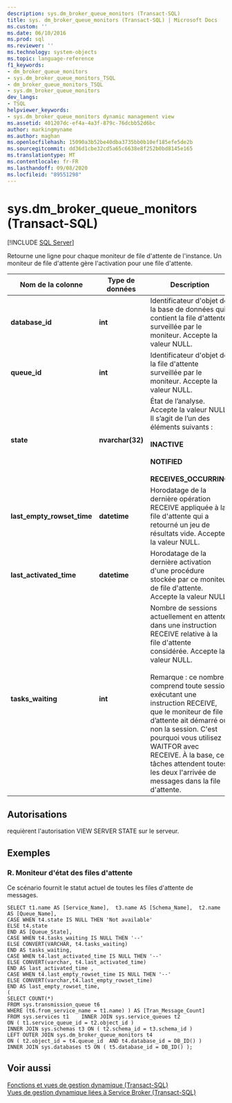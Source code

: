 ```yaml
---
description: sys.dm_broker_queue_monitors (Transact-SQL)
title: sys. dm_broker_queue_monitors (Transact-SQL) | Microsoft Docs
ms.custom: ''
ms.date: 06/10/2016
ms.prod: sql
ms.reviewer: ''
ms.technology: system-objects
ms.topic: language-reference
f1_keywords:
- dm_broker_queue_monitors
- sys.dm_broker_queue_monitors_TSQL
- dm_broker_queue_monitors_TSQL
- sys.dm_broker_queue_monitors
dev_langs:
- TSQL
helpviewer_keywords:
- sys.dm_broker_queue_monitors dynamic management view
ms.assetid: 401207dc-ef4a-4a3f-879c-76dcbb52d6bc
author: markingmyname
ms.author: maghan
ms.openlocfilehash: 15090a3b52be40dba3735bb0b10ef185efe5de2b
ms.sourcegitcommit: dd36d1cbe32cd5a65c6638e8f252b0bd8145e165
ms.translationtype: MT
ms.contentlocale: fr-FR
ms.lasthandoff: 09/08/2020
ms.locfileid: "89551298"
---
```

# <a name="sysdm_broker_queue_monitors-transact-sql"></a>sys.dm_broker_queue_monitors (Transact-SQL)
[!INCLUDE [SQL Server](../../includes/applies-to-version/sqlserver.md)]

  Retourne une ligne pour chaque moniteur de file d'attente de l'instance. Un moniteur de file d'attente gère l'activation pour une file d'attente.  
  

|Nom de la colonne|Type de données|Description|  
|-----------------|---------------|-----------------|  
|**database_id**|**int**|Identificateur d'objet de la base de données qui contient la file d'attente surveillée par le moniteur. Accepte la valeur NULL.|  
|**queue_id**|**int**|Identificateur d'objet de la file d'attente surveillée par le moniteur. Accepte la valeur NULL.|  
|**state**|**nvarchar(32)**|État de l’analyse. Accepte la valeur NULL. Il s’agit de l’un des éléments suivants :<br /><br /> **INACTIVE**<br /><br /> **NOTIFIED**<br /><br /> **RECEIVES_OCCURRING**|  
|**last_empty_rowset_time**|**datetime**|Horodatage de la dernière opération RECEIVE appliquée à la file d'attente qui a retourné un jeu de résultats vide. Accepte la valeur NULL.|  
|**last_activated_time**|**datetime**|Horodatage de la dernière activation d'une procédure stockée par ce moniteur de file d'attente. Accepte la valeur NULL.|  
|**tasks_waiting**|**int**|Nombre de sessions actuellement en attente dans une instruction RECEIVE relative à la file d'attente considérée. Accepte la valeur NULL.<br /><br /> Remarque : ce nombre comprend toute session exécutant une instruction RECEIVE, que le moniteur de file d’attente ait démarré ou non la session. C'est pourquoi vous utilisez WAITFOR avec RECEIVE. À la base, ces tâches attendent toutes les deux l'arrivée de messages dans la file d'attente.|  
  
## <a name="permissions"></a>Autorisations  
 requièrent l'autorisation VIEW SERVER STATE sur le serveur.  
  
## <a name="examples"></a>Exemples  
  
### <a name="a-current-status-queue-monitor"></a>R. Moniteur d'état des files d'attente  
 Ce scénario fournit le statut actuel de toutes les files d'attente de messages.  
  
```  
SELECT t1.name AS [Service_Name],  t3.name AS [Schema_Name],  t2.name AS [Queue_Name],    
CASE WHEN t4.state IS NULL THEN 'Not available'   
ELSE t4.state   
END AS [Queue_State],    
CASE WHEN t4.tasks_waiting IS NULL THEN '--'   
ELSE CONVERT(VARCHAR, t4.tasks_waiting)   
END AS tasks_waiting,   
CASE WHEN t4.last_activated_time IS NULL THEN '--'   
ELSE CONVERT(varchar, t4.last_activated_time)   
END AS last_activated_time ,    
CASE WHEN t4.last_empty_rowset_time IS NULL THEN '--'   
ELSE CONVERT(varchar,t4.last_empty_rowset_time)   
END AS last_empty_rowset_time,   
(   
SELECT COUNT(*)   
FROM sys.transmission_queue t6   
WHERE (t6.from_service_name = t1.name) ) AS [Tran_Message_Count]   
FROM sys.services t1    INNER JOIN sys.service_queues t2   
ON ( t1.service_queue_id = t2.object_id )     
INNER JOIN sys.schemas t3 ON ( t2.schema_id = t3.schema_id )    
LEFT OUTER JOIN sys.dm_broker_queue_monitors t4   
ON ( t2.object_id = t4.queue_id  AND t4.database_id = DB_ID() )    
INNER JOIN sys.databases t5 ON ( t5.database_id = DB_ID() );  
```  
  
## <a name="see-also"></a>Voir aussi  
 [Fonctions et vues de gestion dynamique &#40;Transact-SQL&#41;](~/relational-databases/system-dynamic-management-views/system-dynamic-management-views.md)   
 [Vues de gestion dynamique liées à Service Broker &#40;Transact-SQL&#41;](../../relational-databases/system-dynamic-management-views/service-broker-related-dynamic-management-views-transact-sql.md)  
  
  

